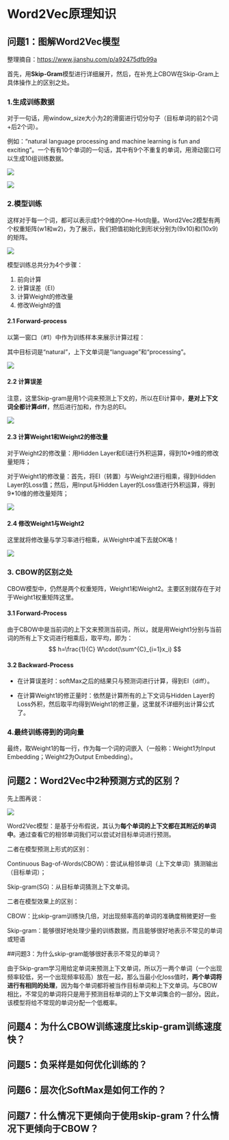# Word2Vec原理知识

## 问题1：图解Word2Vec模型

整理摘自：https://www.jianshu.com/p/a92475dfb99a

首先，用**Skip-Gram**模型进行详细展开，然后，在补充上CBOW在Skip-Gram上具体操作上的区别之处。

### 1.生成训练数据

对于一句话，用window_size大小为2的滑窗进行切分句子（目标单词的前2个词+后2个词）。

例如：“natural language processing and machine learning is fun and exciting”。一个有有10个单词的一句话，其中有9个不重复的单词，用滑动窗口可以生成10组训练数据。

![](https://raw.githubusercontent.com/anxiang1836/FigureBed/master/img/20200131214949.png)

![](https://raw.githubusercontent.com/anxiang1836/FigureBed/master/img/20200131234233.png)

### 2.模型训练

这样对于每一个词，都可以表示成1个9维的One-Hot向量。Word2Vec2模型有两个权重矩阵(w1和w2)，为了展示，我们把值初始化到形状分别为(9x10)和(10x9)的矩阵。

![](https://raw.githubusercontent.com/anxiang1836/FigureBed/master/img/20200131215227.png)

模型训练总共分为4个步骤：

1. 前向计算
2. 计算误差（EI）
3. 计算Weight的修改量
4. 修改Weight的值

#### 2.1 Forward-process

以第一窗口（#1）中作为训练样本来展示计算过程：

其中目标词是“natural”，上下文单词是“language”和“processing”。

![](https://raw.githubusercontent.com/anxiang1836/FigureBed/master/img/20200131215510.png)

#### 2.2 计算误差

注意，这里Skip-gram是用1个词来预测上下文的，所以在EI计算中，**是对上下文词全都计算diff**，然后进行加和，作为总的EI。

![](https://raw.githubusercontent.com/anxiang1836/FigureBed/master/img/20200131220320.png)



#### 2.3 计算Weight1和Weight2的修改量

对于Weight2的修改量：用Hidden Layer和EI进行外积运算，得到10*9维的修改量矩阵；

对于Weight1的修改量：首先，将EI（转置）与Weight2进行相乘，得到Hidden Layer的Loss值；然后，用Input与Hidden Layer的Loss值进行外积运算，得到9*10维的修改量矩阵；

![](https://raw.githubusercontent.com/anxiang1836/FigureBed/master/img/20200131233955.png)



#### 2.4 修改Weight1与Weight2

这里就将修改量与学习率进行相乘，从Weight中减下去就OK咯！

![](https://raw.githubusercontent.com/anxiang1836/FigureBed/master/img/20200131234033.png)

### 3. CBOW的区别之处

CBOW模型中，仍然是两个权重矩阵，Weight1和Weight2。主要区别就存在于对于Weight1权重矩阵这里。

#### 3.1 Forward-Process

由于CBOW中是当前词的上下文来预测当前词，所以，就是用Weight1分别与当前词的所有上下文词进行相乘后，取平均，即为：
$$
h=\frac{1}{C} W\cdot(\sum^{C}_{i=1}x_i)
$$

#### 3.2 Backward-Process

- 在计算误差时：softMax之后的结果只与预测词进行计算，得到EI（diff）。

- 在计算Weight1的修正量时：依然是计算所有的上下文词与Hidden Layer的Loss外积，然后取平均得到Weight1的修正量，这里就不详细列出计算公式了。

### 4.最终训练得到的词向量

最终，取Weight1的每一行，作为每一个词的词嵌入（一般称：Weight1为Input Embedding；Weight2为Output Embedding）。

## 问题2：Word2Vec中2种预测方式的区别？

先上图再说：

![](https://raw.githubusercontent.com/anxiang1836/FigureBed/master/img/20200131210802.png)

Word2Vec模型：是基于分布假说，其认为**每个单词的上下文都在其附近的单词中**。通过查看它的相邻单词我们可以尝试对目标单词进行预测。

二者在模型预测上形式的区别：

Continuous Bag-of-Words(CBOW)：尝试从相邻单词（上下文单词）猜测输出（目标单词）；

Skip-gram(SG)：从目标单词猜测上下文单词。

二者在模型效果上的区别：

CBOW：比skip-gram训练快几倍，对出现频率高的单词的准确度稍微更好一些

Skip-gram：能够很好地处理少量的训练数据，而且能够很好地表示不常见的单词或短语

##问题3：为什么skip-gram能够很好表示不常见的单词？

由于Skip-gram学习用给定单词来预测上下文单词，所以万一两个单词（一个出现频率较低，另一个出现频率较高）放在一起，那么当最小化loss值时，**两个单词将进行有相同的处理**，因为每个单词都将被当作目标单词和上下文单词。与CBOW相比，不常见的单词将只是用于预测目标单词的上下文单词集合的一部分。因此，该模型将给不常现的单词分配一个低概率。

## 问题4：为什么CBOW训练速度比skip-gram训练速度快？



## 问题5：负采样是如何优化训练的？



## 问题6：层次化SoftMax是如何工作的？



## 问题7：什么情况下更倾向于使用skip-gram？什么情况下更倾向于CBOW？



